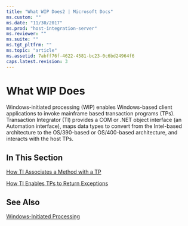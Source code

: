 ```yaml
---
title: "What WIP Does2 | Microsoft Docs"
ms.custom: ""
ms.date: "11/30/2017"
ms.prod: "host-integration-server"
ms.reviewer: ""
ms.suite: ""
ms.tgt_pltfrm: ""
ms.topic: "article"
ms.assetid: 7abff76f-4622-4581-bc23-0c6bd24964f6
caps.latest.revision: 3
---
```

# What WIP Does
Windows-initiated processing (WIP) enables Windows-based client applications to invoke mainframe based transaction programs (TPs). Transaction Integrator (TI) provides a COM or .NET object interface (an Automation interface), maps data types to convert from the Intel-based architecture to the OS/390-based or OS/400-based architecture, and interacts with the host TPs.  
  
## In This Section  
 [How TI Associates a Method with a TP](../HIS2010/how-ti-associates-a-method-with-a-tp2.md)  
  
 [How TI Enables TPs to Return Exceptions](../HIS2010/how-ti-enables-tps-to-return-exceptions2.md)  
  
## See Also  
 [Windows-Initiated Processing](../HIS2010/windows-initiated-processing1.md)